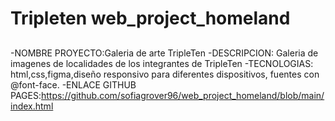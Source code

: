 # Tripleten web_project_homeland

##

-NOMBRE PROYECTO:Galeria de arte TripleTen
-DESCRIPCION: Galeria de imagenes de localidades de los integrantes de TripleTen
-TECNOLOGIAS: html,css,figma,diseño responsivo para diferentes dispositivos, fuentes con @font-face.
-ENLACE GITHUB PAGES:https://github.com/sofiagrover96/web_project_homeland/blob/main/index.html
